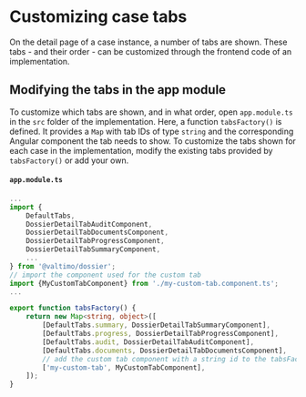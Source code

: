 # Customizing case tabs

On the detail page of a case instance, a number of tabs are shown. These tabs - and their order - can be customized
through the frontend code of an implementation.

## Modifying the tabs in the app module

To customize which tabs are shown, and in what order, open `app.module.ts` in the `src` folder of the implementation.
Here, a function `tabsFactory()` is defined. It provides a `Map` with tab IDs of type `string` and the corresponding
Angular component the tab needs to show. To customize the tabs shown for each case in the implementation, modify
the existing tabs provided by `tabsFactory()` or add your own.

#### **`app.module.ts`**
```typescript
...
import {
    DefaultTabs, 
    DossierDetailTabAuditComponent,
    DossierDetailTabDocumentsComponent,
    DossierDetailTabProgressComponent,
    DossierDetailTabSummaryComponent,
    ...
} from '@valtimo/dossier';
// import the component used for the custom tab
import {MyCustomTabComponent} from './my-custom-tab.component.ts';
...

export function tabsFactory() {
    return new Map<string, object>([
        [DefaultTabs.summary, DossierDetailTabSummaryComponent],
        [DefaultTabs.progress, DossierDetailTabProgressComponent],
        [DefaultTabs.audit, DossierDetailTabAuditComponent],
        [DefaultTabs.documents, DossierDetailTabDocumentsComponent],
        // add the custom tab component with a string id to the tabsFactory()
        ['my-custom-tab', MyCustomTabComponent],
    ]);
}
```





